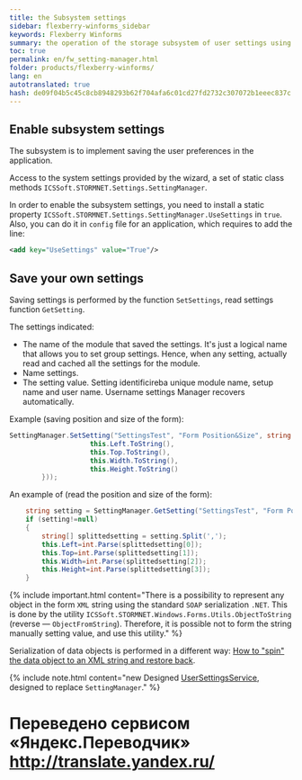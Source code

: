```yaml
--- 
title: the Subsystem settings 
sidebar: flexberry-winforms_sidebar 
keywords: Flexberry Winforms 
summary: the operation of the storage subsystem of user settings using the class SettingManager; specified as to include storage settings, what are the methods to be used for writing and reading settings 
toc: true 
permalink: en/fw_setting-manager.html 
folder: products/flexberry-winforms/ 
lang: en 
autotranslated: true 
hash: de09f04b5c45c8cb8948293b62f704afa6c01cd27fd2732c307072b1eeec837c 
--- 
```


## Enable subsystem settings 
The subsystem is to implement saving the user preferences in the application. 


Access to the system settings provided by the wizard, a set of static class methods `ICSSoft.STORMNET.Settings.SettingManager`. 


In order to enable the subsystem settings, you need to install a static property `ICSSoft.STORMNET.Settings.SettingManager.UseSettings` in `true`. Also, you can do it in `config` file for an application, which requires to add the line: 

```xml
<add key="UseSettings" value="True"/>	
``` 

## Save your own settings 
Saving settings is performed by the function `SetSettings`, read settings function `GetSetting`. 


The settings indicated: 
* The name of the module that saved the settings. It's just a logical name that allows you to set group settings. Hence, when any setting, actually read and cached all the settings for the module. 
* Name settings. 
* The setting value. 
Setting identificireba unique module name, setup name and user name. Username settings Manager recovers automatically. 


Example (saving position and size of the form): 

```csharp
SettingManager.SetSetting("SettingsTest", "Form Position&Size", string.Join(",", new string[]{
					this.Left.ToString(),
					this.Top.ToString(),
					this.Width.ToString(),
					this.Height.ToString()
		}));
``` 

An example of (read the position and size of the form): 

```csharp
	string setting = SettingManager.GetSetting("SettingsTest", "Form Position&Size");
	if (setting!=null)
	{
		string[] splittedsetting = setting.Split(',');
		this.Left=int.Parse(splittedsetting[0]);
		this.Top=int.Parse(splittedsetting[1]);
		this.Width=int.Parse(splittedsetting[2]);
		this.Height=int.Parse(splittedsetting[3]);
	}
``` 

{% include important.html content="There is a possibility to represent any object in the form `XML` string using the standard `SOAP` serialization `.NET`. This is done by the utility `ICSSoft.STORMNET.Windows.Forms.Utils.ObjectToString` (reverse — `ObjectFromString`). Therefore, it is possible not to form the string manually setting value, and use this utility." %} 

Serialization of data objects is performed in a different way: [How to "spin" the data object to an XML string and restore back](fo_aggregating-function.html). 

{% include note.html content="new Designed [UserSettingsService](fa_user-settings-service.html), designed to replace `SettingManager`." %} 



 # Переведено сервисом «Яндекс.Переводчик» http://translate.yandex.ru/